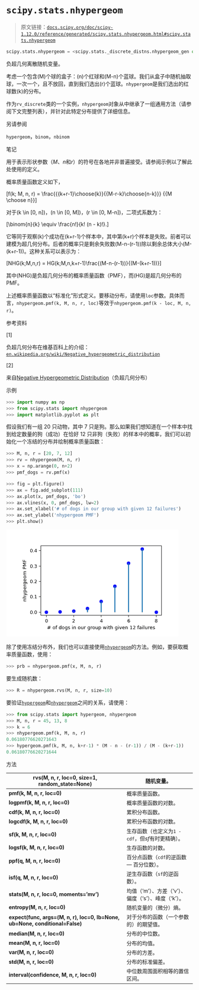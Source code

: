 # `scipy.stats.nhypergeom`

> 原文链接：[`docs.scipy.org/doc/scipy-1.12.0/reference/generated/scipy.stats.nhypergeom.html#scipy.stats.nhypergeom`](https://docs.scipy.org/doc/scipy-1.12.0/reference/generated/scipy.stats.nhypergeom.html#scipy.stats.nhypergeom)

```py
scipy.stats.nhypergeom = <scipy.stats._discrete_distns.nhypergeom_gen object>
```

负超几何离散随机变量。

考虑一个包含\(M\)个球的盒子：\(n\)个红球和\(M-n\)个蓝球。我们从盒子中随机抽取球，一次一个，且不放回，直到我们选出\(r\)个蓝球。`nhypergeom`是我们选出的红球数\(k\)的分布。

作为`rv_discrete`类的一个实例，`nhypergeom`对象从中继承了一组通用方法（请参阅下文完整列表），并针对此特定分布提供了详细信息。

另请参阅

`hypergeom`，`binom`，`nbinom`

笔记

用于表示形状参数（*M*、*n*和*r*）的符号在各地并非普遍接受。请参阅示例以了解此处使用的定义。

概率质量函数定义如下，

\[f(k; M, n, r) = \frac{{{k+r-1}\choose{k}}{{M-r-k}\choose{n-k}}} {{M \choose n}}\]

对于\(k \in [0, n]\)，\(n \in [0, M]\)，\(r \in [0, M-n]\)，二项式系数为：

\[\binom{n}{k} \equiv \frac{n!}{k! (n - k)!}.\]

它等同于观察\(k\)个成功在\(k+r-1\)个样本中，其中第\(k+r\)个样本是失败。前者可以建模为超几何分布。后者的概率只是剩余失败数\(M-n-(r-1)\)除以剩余总体大小\(M-(k+r-1)\)。这种关系可以表示为：

\[NHG(k;M,n,r) = HG(k;M,n,k+r-1)\frac{(M-n-(r-1))}{(M-(k+r-1))}\]

其中\(NHG\)是负超几何分布的概率质量函数（PMF），而\(HG\)是超几何分布的 PMF。

上述概率质量函数以“标准化”形式定义。要移动分布，请使用`loc`参数。具体而言，`nhypergeom.pmf(k, M, n, r, loc)`等效于`nhypergeom.pmf(k - loc, M, n, r)`。

参考资料

[1]

负超几何分布在维基百科上的介绍：[`en.wikipedia.org/wiki/Negative_hypergeometric_distribution`](https://en.wikipedia.org/wiki/Negative_hypergeometric_distribution)

[2]

来自[Negative Hypergeometric Distribution](http://www.math.wm.edu/~leemis/chart/UDR/PDFs/Negativehypergeometric.pdf)（负超几何分布）

示例

```py
>>> import numpy as np
>>> from scipy.stats import nhypergeom
>>> import matplotlib.pyplot as plt 
```

假设我们有一组 20 只动物，其中 7 只是狗。那么如果我们想知道在一个样本中找到给定数量的狗（成功）在恰好 12 只非狗（失败）的样本中的概率，我们可以初始化一个冻结的分布并绘制概率质量函数：

```py
>>> M, n, r = [20, 7, 12]
>>> rv = nhypergeom(M, n, r)
>>> x = np.arange(0, n+2)
>>> pmf_dogs = rv.pmf(x) 
```

```py
>>> fig = plt.figure()
>>> ax = fig.add_subplot(111)
>>> ax.plot(x, pmf_dogs, 'bo')
>>> ax.vlines(x, 0, pmf_dogs, lw=2)
>>> ax.set_xlabel('# of dogs in our group with given 12 failures')
>>> ax.set_ylabel('nhypergeom PMF')
>>> plt.show() 
```

![../../_images/scipy-stats-nhypergeom-1_00_00.png](img/55145c745c8f74ab1bdb9e199f07006d.png)

除了使用冻结分布外，我们也可以直接使用[`nhypergeom`](https://docs.scipy.org/doc/scipy/reference/generated/scipy.stats.nhypergeom.html#scipy.stats.nhypergeom "scipy.stats.nhypergeom")的方法。例如，要获取概率质量函数，使用：

```py
>>> prb = nhypergeom.pmf(x, M, n, r) 
```

要生成随机数：

```py
>>> R = nhypergeom.rvs(M, n, r, size=10) 
```

要验证[`hypergeom`](https://docs.scipy.org/doc/scipy/reference/generated/scipy.stats.hypergeom.html#scipy.stats.hypergeom "scipy.stats.hypergeom")和[`nhypergeom`](https://docs.scipy.org/doc/scipy/reference/generated/scipy.stats.nhypergeom.html#scipy.stats.nhypergeom "scipy.stats.nhypergeom")之间的关系，请使用：

```py
>>> from scipy.stats import hypergeom, nhypergeom
>>> M, n, r = 45, 13, 8
>>> k = 6
>>> nhypergeom.pmf(k, M, n, r)
0.06180776620271643
>>> hypergeom.pmf(k, M, n, k+r-1) * (M - n - (r-1)) / (M - (k+r-1))
0.06180776620271644 
```

方法

| **rvs(M, n, r, loc=0, size=1, random_state=None)** | 随机变量。 |
| --- | --- |
| **pmf(k, M, n, r, loc=0)** | 概率质量函数。 |
| **logpmf(k, M, n, r, loc=0)** | 概率质量函数的对数。 |
| **cdf(k, M, n, r, loc=0)** | 累积分布函数。 |
| **logcdf(k, M, n, r, loc=0)** | 累积分布函数的对数。 |
| **sf(k, M, n, r, loc=0)** | 生存函数（也定义为`1 - cdf`，但*sf*有时更精确）。 |
| **logsf(k, M, n, r, loc=0)** | 生存函数的对数。 |
| **ppf(q, M, n, r, loc=0)** | 百分点函数（`cdf`的逆函数 — 百分位数）。 |
| **isf(q, M, n, r, loc=0)** | 逆生存函数（`sf`的逆函数）。 |
| **stats(M, n, r, loc=0, moments=’mv’)** | 均值（‘m’）、方差（‘v’）、偏度（‘s’）、峰度（‘k’）。 |
| **entropy(M, n, r, loc=0)** | 随机变量的（微分）熵。 |
| **expect(func, args=(M, n, r), loc=0, lb=None, ub=None, conditional=False)** | 对于分布的函数（一个参数的）的期望值。 |
| **median(M, n, r, loc=0)** | 分布的中位数。 |
| **mean(M, n, r, loc=0)** | 分布的均值。 |
| **var(M, n, r, loc=0)** | 分布的方差。 |
| **std(M, n, r, loc=0)** | 分布的标准偏差。 |
| **interval(confidence, M, n, r, loc=0)** | 中位数周围面积相等的置信区间。 |
